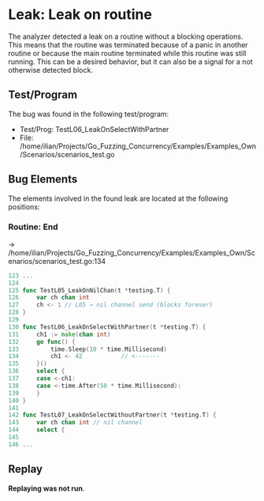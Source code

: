 # Leak: Leak on routine

The analyzer detected a leak on a routine without a blocking operations.
This means that the routine was terminated because of a panic in another routine or because the main routine terminated while this routine was still running.
This can be a desired behavior, but it can also be a signal for a not otherwise detected block.

## Test/Program
The bug was found in the following test/program:

- Test/Prog: TestL06_LeakOnSelectWithPartner
- File: /home/ilian/Projects/Go_Fuzzing_Concurrency/Examples/Examples_Own/Scenarios/scenarios_test.go

## Bug Elements
The elements involved in the found leak are located at the following positions:

###  Routine: End
-> /home/ilian/Projects/Go_Fuzzing_Concurrency/Examples/Examples_Own/Scenarios/scenarios_test.go:134
```go
123 ...
124 
125 func TestL05_LeakOnNilChan(t *testing.T) {
126 	var ch chan int
127 	ch <- 1 // L05 → nil channel send (blocks forever)
128 }
129 
130 func TestL06_LeakOnSelectWithPartner(t *testing.T) {
131 	ch1 := make(chan int)
132 	go func() {
133 		time.Sleep(10 * time.Millisecond)
134 		ch1 <- 42           // <-------
135 	}()
136 	select {
137 	case <-ch1:
138 	case <-time.After(50 * time.Millisecond):
139 	}
140 }
141 
142 func TestL07_LeakOnSelectWithoutPartner(t *testing.T) {
143 	var ch chan int // nil channel
144 	select {
145 
146 ...
```


## Replay
**Replaying was not run**.

